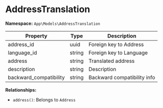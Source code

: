 # AddressTranslation

**Namespace:** `App\Models\AddressTranslation`

| Property               | Type   | Description                 |
| ---------------------- | ------ | --------------------------- |
| address_id             | uuid   | Foreign key to Address      |
| language_id            | string | Foreign key to Language     |
| address                | string | Translated address          |
| description            | string | Description                 |
| backward_compatibility | string | Backward compatibility info |

**Relationships:**

- `address()`: Belongs to `Address`
